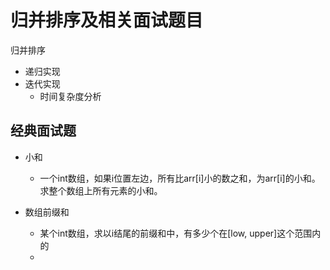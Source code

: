 

# 归并排序及相关面试题目


归并排序
- 递归实现
- 迭代实现
  - 时间复杂度分析

  
## 经典面试题

- 小和
  - 一个int数组，如果i位置左边，所有比arr[i]小的数之和，为arr[i]的小和。求整个数组上所有元素的小和。

- 数组前缀和
  - 某个int数组，求以i结尾的前缀和中，有多少个在[low, upper]这个范围内的
  - 






